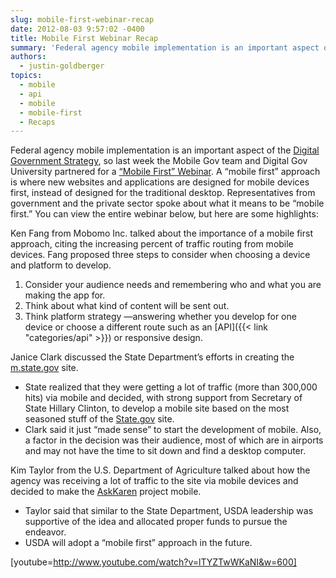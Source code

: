 ```yaml
---
slug: mobile-first-webinar-recap
date: 2012-08-03 9:57:02 -0400
title: Mobile First Webinar Recap
summary: 'Federal agency mobile implementation is an important aspect of the Digital Government Strategy, so last week the Mobile Gov team and Digital Gov University partnered for a &#8220;Mobile First&#8221; Webinar. A &#8220;mobile first&#8221; approach is where new websites and applications are designed for mobile devices first, instead of designed for the traditional desktop.  Representatives from government and the private sector'
authors:
  - justin-goldberger
topics:
  - mobile
  - api
  - mobile
  - mobile-first
  - Recaps
---
```


Federal agency mobile implementation is an important aspect of the [Digital Government Strategy](http://www.whitehouse.gov/sites/default/files/omb/egov/digital-government/digital-government-strategy.pdf), so last week the Mobile Gov team and Digital Gov University partnered for a [&#8220;Mobile First&#8221; Webinar](http://www.youtube.com/watch?v=lTYZTwWKaNI&feature=youtube_gdata). A &#8220;mobile first&#8221; approach is where new websites and applications are designed for mobile devices first, instead of designed for the traditional desktop.  Representatives from government and the private sector spoke about what it means to be &#8220;mobile first.&#8221; You can view the entire webinar below, but here are some highlights:

Ken Fang from Mobomo Inc. talked about the importance of a mobile first approach, citing the increasing percent of traffic routing from mobile devices. Fang  proposed three steps to consider when choosing a device and platform to develop.

  1. Consider your audience needs and remembering who and what you are making the app for.
  2. Think about what kind of content will be sent out.
  3. Think platform strategy &#8212;answering whether you develop for one device or choose a different route such as an [API]({{< link "categories/api" >}}) or responsive design.

Janice Clark discussed the State Department&#8217;s efforts in creating the [m.state.gov](http://m.state.gov/) site.

  * State realized that they were getting a lot of traffic (more than 300,000 hits) via mobile and decided, with strong support from Secretary of State Hillary Clinton, to develop a mobile site based on the most seasoned stuff of the [State.gov](http://www.state.gov/index.htm) site.
  * Clark said it just &#8220;made sense&#8221; to start the development of mobile. Also, a factor in the decision was their audience, most of which are in airports and may not have the time to sit down and find a desktop computer.

Kim Taylor from the U.S. Department of Agriculture talked about how the agency was receiving a lot of traffic to the site via mobile devices and decided to make the [AskKaren](http://apps.usa.gov/ask-karen.shtml) project mobile.

  * Taylor said that similar to the State Department, USDA leadership was supportive of the idea and allocated proper funds to pursue the endeavor.
  * USDA will adopt a &#8220;mobile first&#8221; approach in the future.

[youtube=http://www.youtube.com/watch?v=lTYZTwWKaNI&w=600]
